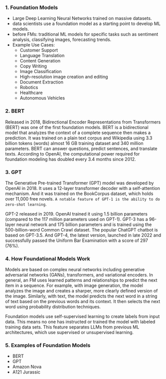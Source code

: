

### 1. Foundation Models
- Large Deep Learning Neural Networks trained on massive datasets. 
- data scientists use a foundation model as a starting point to develop ML models.
- before FMs: traditional ML models for specific tasks such as sentiment analysis, classifying images, forecasting trends. 
- Example Use Cases:
    - Customer Support
    - Language Translation
    - Content Generation
    - Copy Writing
    - Image Classification
    - High-resolution image creation and editing
    - Document Extraction
    - Robotics
    - Healthcare
    - Autonomous Vehicles


### 2. BERT
Released in 2018, Bidirectional Encoder Representations from Transformers (BERT) was one of the first foundation models. BERT is a bidirectional model that analyzes the context of a complete sequence then makes a prediction. It was trained on a plain text corpus and Wikipedia using 3.3 billion tokens (words) almost 16 GB training dataset and 340 million parameters. BERT can answer questions, predict sentences, and translate texts. According to OpenAI, the computational power required for foundation modeling has doubled every 3.4 months since 2012. 

### 3. GPT  
The Generative Pre-trained Transformer (GPT) model was developed by OpenAI in 2018. It uses a 12-layer transformer decoder with a self-attention mechanism. And it was trained on the BookCorpus dataset, which holds over 11,000 free novels. `A notable feature of GPT-1 is the ability to do zero-shot learning`.


GPT-2 released in 2019. OpenAI trained it using 1.5 billion parameters (compared to the 117 million parameters used on GPT-1). GPT-3 has a 96-layer neural network and 175 billion parameters and is trained using the 500-billion-word Common Crawl dataset. The popular ChatGPT chatbot is based on GPT-3.5. And GPT-4, the latest version, launched in late 2022 and successfully passed the Uniform Bar Examination with a score of 297 (76%).


### 4. How Foundational Models Work
Models are based on complex neural networks including generative adversarial networks (GANs), transformers, and variational encoders. In general, an FM uses learned patterns and relationships to predict the next item in a sequence. For example, with image generation, the model analyzes the image and creates a sharper, more clearly defined version of the image. Similarly, with text, the model predicts the next word in a string of text based on the previous words and its context. It then selects the next word using probability distribution techniques.


Foundation models use self-supervised learning to create labels from input data. This means no one has instructed or trained the model with labeled training data sets. This feature separates LLMs from previous ML architectures, which use supervised or unsupervised learning.

### 5. Examples of Foundation Models
- BERT
- GPT
- Amazon Nova
- A121 Jurassic